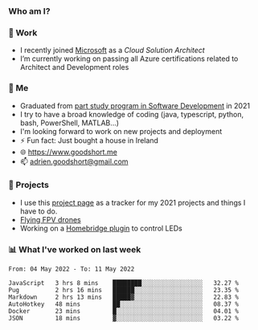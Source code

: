 ### Who am I?

<!--
**goodshort/goodshort** is a ✨ _special_ ✨ repository because its `README.md` (this file) appears on your GitHub profile.
-->
### 💼 Work
- I recently joined [Microsoft](https://www.microsoft.com/) as a _Cloud Solution Architect_
- I’m currently working on passing all Azure certifications related to Architect and Development roles

### 🌱 Me
- Graduated from [part study program in Software Development](https://www.goodshort.me/who-am-i/studies#higher-diploma-in-software-development) in 2021
- I try to have a broad knowledge of coding (java, typescript, python, bash, PowerShell, MATLAB...)
- I'm looking forward to work on new projects and deployment
- ⚡ Fun fact: Just bought a house in Ireland
- 🌐 https://www.goodshort.me
- 📫 adrien.goodshort@gmail.com

### 🚧 Projects

- I use this [project page](https://github.com/users/goodshort/projects/2) as a tracker for my 2021 projects and things I have to do.
- [Flying FPV drones](https://www.youtube.com/watch?v=PdOF5c4RF18&list=PLhU-As_kQhM6L6iwidza6sSdfxEybA7VZ)
- Working on a [Homebridge plugin](https://github.com/goodshort/homebridge-wled-preset) to control LEDs

### 📊 What I've worked on last week

<!--START_SECTION:waka-->

```text
From: 04 May 2022 - To: 11 May 2022

JavaScript   3 hrs 8 mins    ████████░░░░░░░░░░░░░░░░░   32.27 %
Pug          2 hrs 16 mins   ██████░░░░░░░░░░░░░░░░░░░   23.35 %
Markdown     2 hrs 13 mins   █████▓░░░░░░░░░░░░░░░░░░░   22.83 %
AutoHotkey   48 mins         ██░░░░░░░░░░░░░░░░░░░░░░░   08.37 %
Docker       23 mins         █░░░░░░░░░░░░░░░░░░░░░░░░   04.01 %
JSON         18 mins         ▓░░░░░░░░░░░░░░░░░░░░░░░░   03.22 %
```

<!--END_SECTION:waka-->
